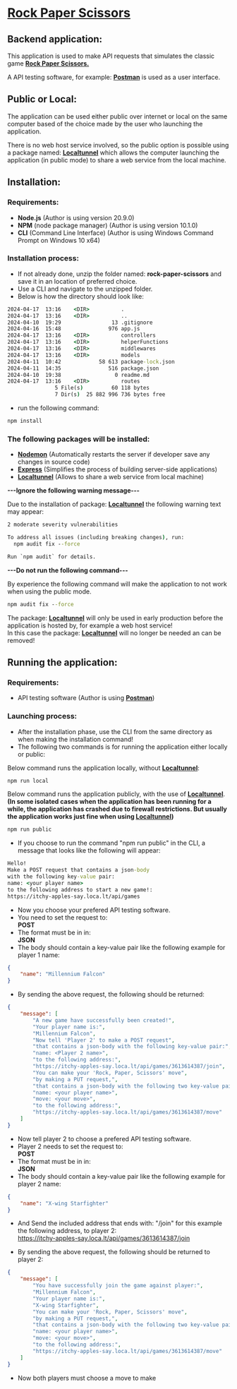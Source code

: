 # **[Rock Paper Scissors](https://en.wikipedia.org/wiki/Rock_paper_scissors)**

## Backend application:

This application is used to make API requests that simulates the classic game **[Rock Paper Scissors.](https://en.wikipedia.org/wiki/Rock_paper_scissors)**

A API testing software, for example: **[Postman](https://www.postman.com/)** is used as a user interface.

## Public or Local:

The application can be used either public over internet or local on the same computer based of the choice made by the user who launching the application.

There is no web host service involved, so the public option is possible using a package named: **[Localtunnel](https://theboroer.github.io/localtunnel-www/)** which allows the computer launching the application (in public mode) to share a web service from the local machine.

## Installation:

### Requirements:

-   **Node.js** (Author is using version 20.9.0)
-   **NPM** (node package manager) (Author is using version 10.1.0)
-   **CLI** (Command Line Interface) (Author is using Windows Command Prompt on Windows 10 x64)

### Installation process:

-   If not already done, unzip the folder named: **rock-paper-scissors** and save it in an location of preferred choice.
-   Use a CLI and navigate to the unzipped folder.
-   Below is how the directory should look like:

```cmd
2024-04-17  13:16    <DIR>          .
2024-04-17  13:16    <DIR>          ..
2024-04-10  19:29                13 .gitignore
2024-04-16  15:48               976 app.js
2024-04-17  13:16    <DIR>          controllers
2024-04-17  13:16    <DIR>          helperFunctions
2024-04-17  13:16    <DIR>          middlewares
2024-04-17  13:16    <DIR>          models
2024-04-11  10:42            58 613 package-lock.json
2024-04-11  14:35               516 package.json
2024-04-10  19:38                 0 readme.md
2024-04-17  13:16    <DIR>          routes
               5 File(s)         60 118 bytes
               7 Dir(s)  25 882 996 736 bytes free
```

-   run the following command:

```cmd
npm install
```

### The following packages will be installed:

-   **[Nodemon](https://nodemon.io/)** (Automatically restarts the server if developer save any changes in source code)
-   **[Express](https://expressjs.com/)** (Simplifies the process of building server-side applications)
-   **[Localtunnel](https://theboroer.github.io/localtunnel-www/)** (Allows to share a web service from local machine)

**---Ignore the following warning message---**

Due to the installation of package: **[Localtunnel](https://theboroer.github.io/localtunnel-www/)** the following warning text may appear:

```cmd
2 moderate severity vulnerabilities

To address all issues (including breaking changes), run:
  npm audit fix --force

Run `npm audit` for details.
```

**---Do not run the following command---**

By experience the following command will make the application to not work when using the public mode.

```cmd
npm audit fix --force
```

The package: **[Localtunnel](https://theboroer.github.io/localtunnel-www/)** will only be used in early production before the application is hosted by, for example a web host service!  
In this case the package: **[Localtunnel](https://theboroer.github.io/localtunnel-www/)** will no longer be needed an can be removed!

## Running the application:

### Requirements:

-   API testing software (Author is using **[Postman](https://www.postman.com/)**)

### Launching process:

-   After the installation phase, use the CLI from the same directory as when making the installation command!
-   The following two commands is for running the application either locally or public:

Below command runs the application locally, without **[Localtunnel](https://theboroer.github.io/localtunnel-www/)**:

```cmd
npm run local
```

Below command runs the application publicly, with the use of **[Localtunnel](https://theboroer.github.io/localtunnel-www/)**. **(In some isolated cases when the application has been running for a while, the application has crashed due to firewall restrictions. But usually the application works just fine when using [Localtunnel](https://theboroer.github.io/localtunnel-www/))**

```cmd
npm run public
```

-   If you choose to run the command "npm run public" in the CLI, a message that looks like the following will appear:

```cmd
Hello!
Make a POST request that contains a json-body
with the following key-value pair:
name: <your player name>
to the following address to start a new game!:
https://itchy-apples-say.loca.lt/api/games
```

-   Now you choose your prefered API testing software.
-   You need to set the request to:  
    **POST**
-   The format must be in in:  
    **JSON**
-   The body should contain a key-value pair like the following example for player 1 name:

```json
{
    "name": "Millennium Falcon"
}
```

-   By sending the above request, the following should be returned:

```json
{
    "message": [
        "A new game have successfully been created!",
        "Your player name is:",
        "Millennium Falcon",
        "Now tell 'Player 2' to make a POST request",
        "that contains a json-body with the following key-value pair:",
        "name: <Player 2 name>",
        "to the following address:",
        "https://itchy-apples-say.loca.lt/api/games/3613614387/join",
        "You can make your 'Rock, Paper, Scissors' move",
        "by making a PUT request,",
        "that contains a json-body with the following two key-value pairs:",
        "name: <your player name>",
        "move: <your move>",
        "to the following address:",
        "https://itchy-apples-say.loca.lt/api/games/3613614387/move"
    ]
}
```

-   Now tell player 2 to choose a prefered API testing software.
-   Player 2 needs to set the request to:  
    **POST**
-   The format must be in in:  
    **JSON**
-   The body should contain a key-value pair like the following example for player 2 name:

```json
{
    "name": "X-wing Starfighter"
}
```

-   And Send the included address that ends with: "/join" for this example the following address, to player 2:  
    https://itchy-apples-say.loca.lt/api/games/3613614387/join

-   By sending the above request, the following should be returned to player 2:

```json
{
    "message": [
        "You have successfully join the game against player:",
        "Millennium Falcon",
        "Your player name is:",
        "X-wing Starfighter",
        "You can make your 'Rock, Paper, Scissors' move",
        "by making a PUT request,",
        "that contains a json-body with the following two key-value pairs:",
        "name: <your player name>",
        "move: <your move>",
        "to the following address:",
        "https://itchy-apples-say.loca.lt/api/games/3613614387/move"
    ]
}
```

-   Now both players must choose a move to make

